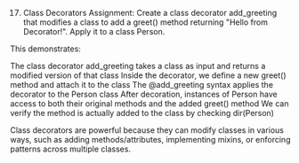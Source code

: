 17. Class Decorators
Assignment:
Create a class decorator add_greeting that modifies a class to add a greet() method returning "Hello from Decorator!". Apply it to a class Person.

This demonstrates:

The class decorator add_greeting takes a class as input and returns a modified version of that class
Inside the decorator, we define a new greet() method and attach it to the class
The @add_greeting syntax applies the decorator to the Person class
After decoration, instances of Person have access to both their original methods and the added greet() method
We can verify the method is actually added to the class by checking dir(Person)

Class decorators are powerful because they can modify classes in various ways, such as adding methods/attributes, implementing mixins, or enforcing patterns across multiple classes.